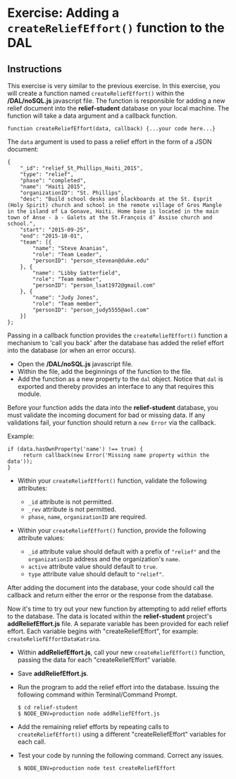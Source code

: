 # Exercise: Adding a `createReliefEffort()` function to the DAL


## Instructions

This exercise is very similar to the previous exercise.  In this exercise, you will create a function named `createReliefEffort()` within the **/DAL/noSQL.js** javascript file.  The function is responsible for adding a new relief document into the **relief-student** database on your local machine. The function will take a data argument and a callback function.

```
function createReliefEffort(data, callback) {...your code here...}
```

The `data` argument is used to pass a relief effort in the form of a JSON document:

```
{
    "_id": "relief_St_Phillips_Haiti_2015",
    "type": "relief",
    "phase": "completed",
    "name": "Haiti 2015",
    "organizationID": "St. Phillips",
    "desc": "Build school desks and blackboards at the St. Esprit (Holy Spirit) church and school in the remote village of Gros Mangle in the island of La Gonave, Haiti. Home base is located in the main town of Anse - à - Galets at the St.François d’ Assise church and school.",
    "start": "2015-09-25",
    "end": "2015-10-01",
    "team": [{
        "name": "Steve Ananias",
        "role": "Team Leader",
        "personID": "person_stevean@duke.edu"
    }, {
        "name": "Libby Satterfield",
        "role": "Team member",
        "personID": "person_lsat1972@gmail.com"
    }, {
        "name": "Judy Jones",
        "role": "Team member",
        "personID": "person_judy5555@aol.com"
    }]
};
```

Passing in a callback function provides the `createReliefEffort()` function a mechanism to 'call you back' after the database has added the relief effort into the database (or when an error occurs).

- Open the **/DAL/noSQL.js** javascript file.
- Within the file, add the beginnings of the function to the file.
- Add the function as a new property to the `dal` object.  Notice that `dal` is exported and thereby provides an interface to any that requires this module.

Before your function adds the data into the **relief-student** database, you must validate the incoming document for bad or missing data. If any validations fail, your function should return a `new Error` via the callback.

Example:

```
if (data.hasOwnProperty('name') !== true) {
     return callback(new Error('Missing name property within the data'));
}
```
- Within your `createReliefEffort()` function, validate the following attributes:
   - `_id` attribute is not permitted.
   - `_rev` attribute is not permitted.
   - `phase`, `name`, `organizationID` are required.

- Within your `createReliefEffort()` function, provide the following attribute values:
   - `_id` attribute value should default with a prefix of `"relief"` and the `organizationID` address and the organization's `name`.
   - `active` attribute value should default to `true`.
   - `type` attribute value should default to `"relief"`.

After adding the document into the database, your code should call the callback and return either the error or the response from the database.

Now it's time to try out your new function by attempting to add relief efforts to the database.  The data is located within the **relief-student** project's **addReliefEffort.js** file. A separate variable has been provided for each relief effort.  Each variable begins with "createReliefEffort", for example: `createReliefEffortDataKatrina`.  

- Within **addReliefEffort.js**, call your new `createReliefEffort()` function, passing the data for each "createReliefEffort" variable.  
- Save **addReliefEffort.js**.
- Run the program to add the relief effort into the database.  Issuing the following command within Terminal/Command Prompt.

   ```
   $ cd relief-student
   $ NODE_ENV=production node addReliefEffort.js
   ```
- Add the remaining relief efforts by repeating calls to `createReliefEffort()` using a different "createReliefEffort" variables for each call.  
- Test your code by running the following command.  Correct any issues.
   ```
   $ NODE_ENV=production node test createReliefEffort
   ```
